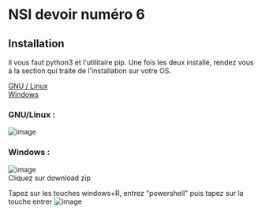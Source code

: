 # NSI devoir numéro 6

## Installation

Il vous faut python3 et l'utilitaire pip. Une fois les deux installé, rendez vous à la section qui traite de l'installation sur votre OS.

<a href="https://github.com/AnasIDIRI/NSI_Premiere_projet#gnulinux-">GNU / Linux</a>      
<a href="https://github.com/AnasIDIRI/NSI_Premiere_projet#windows-">Windows</a>

### GNU/Linux :

![image](https://user-images.githubusercontent.com/104441075/165314201-675e6253-2824-4b6c-a48e-9f41cfddc907.png)
     
    
### Windows :

![image](https://user-images.githubusercontent.com/104441075/165314252-053f8937-a22c-4536-99d2-faab13c767d8.png)    
Cliquez sur download zip

Tapez sur les touches windows+R, entrez "powershell" puis tapez sur la touche entrer
![image](https://user-images.githubusercontent.com/104441075/165317678-69775160-7224-4331-b461-8b72ad6e7324.png)

